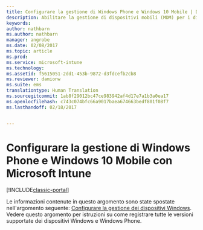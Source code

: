 ```yaml
---
title: Configurare la gestione di Windows Phone e Windows 10 Mobile | Documentazione Microsoft
description: Abilitare la gestione di dispositivi mobili (MDM) per i dispositivi Windows 10 Mobile o Windows Phone con Microsoft Intune.
keywords: 
author: nathbarn
ms.author: nathbarn
manager: angrobe
ms.date: 02/08/2017
ms.topic: article
ms.prod: 
ms.service: microsoft-intune
ms.technology: 
ms.assetid: f5615051-2dd1-453b-9872-d3fdcefb2cb8
ms.reviewer: damionw
ms.suite: ems
translationtype: Human Translation
ms.sourcegitcommit: 1ab8f29012bc47ce983942af4d17e7a1b3a0ea17
ms.openlocfilehash: c743c074bfc66a9017baea674663bedf801f08f7
ms.lasthandoff: 02/18/2017


---
```



# <a name="set-up-windows-phone-and-windows-10-mobile-management-with-microsoft-intune"></a>Configurare la gestione di Windows Phone e Windows 10 Mobile con Microsoft Intune

[!INCLUDE[classic-portal](../includes/classic-portal.md)]

Le informazioni contenute in questo argomento sono state spostate nell'argomento seguente: [Configurare la gestione dei dispositivi Windows](set-up-windows-device-management-with-microsoft-intune.md). Vedere questo argomento per istruzioni su come registrare tutte le versioni supportate dei dispositivi Windows e Windows Phone.
